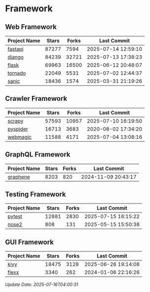 # Framework

## Web Framework
| Project Name | Stars | Forks | Last Commit |
| ------------ | ----- | ----- | ----------- |
| [fastapi](https://github.com/fastapi/fastapi) | 87277 | 7594 | 2025-07-14 12:59:10 |
| [django](https://github.com/django/django) | 84239 | 32721 | 2025-07-13 17:38:23 |
| [flask](https://github.com/pallets/flask) | 69963 | 16500 | 2025-06-12 20:48:07 |
| [tornado](https://github.com/tornadoweb/tornado) | 22049 | 5531 | 2025-07-02 12:44:37 |
| [sanic](https://github.com/sanic-org/sanic) | 18436 | 1574 | 2025-03-31 21:19:26 |

## Crawler Framework
| Project Name | Stars | Forks | Last Commit |
| ------------ | ----- | ----- | ----------- |
| [scrapy](https://github.com/scrapy/scrapy) | 57593 | 10957 | 2025-07-10 16:19:50 |
| [pyspider](https://github.com/binux/pyspider) | 16713 | 3683 | 2020-08-02 17:34:20 |
| [webmagic](https://github.com/code4craft/webmagic) | 11588 | 4171 | 2025-07-04 13:08:16 |

## GraphQL Framework
| Project Name | Stars | Forks | Last Commit |
| ------------ | ----- | ----- | ----------- |
| [graphene](https://github.com/graphql-python/graphene) | 8203 | 820 | 2024-11-09 20:43:17 |

## Testing Framework
| Project Name | Stars | Forks | Last Commit |
| ------------ | ----- | ----- | ----------- |
| [pytest](https://github.com/pytest-dev/pytest) | 12881 | 2830 | 2025-07-15 16:15:22 |
| [nose2](https://github.com/nose-devs/nose2) | 808 | 131 | 2025-05-15 15:50:38 |

## GUI Framework
| Project Name | Stars | Forks | Last Commit |
| ------------ | ----- | ----- | ----------- |
| [kivy](https://github.com/kivy/kivy) | 18475 | 3128 | 2025-06-26 19:14:08 |
| [flexx](https://github.com/flexxui/flexx) | 3340 | 262 | 2024-01-06 22:16:26 |

*Update Date: 2025-07-16T04:00:31*